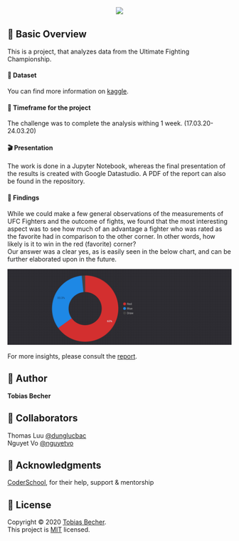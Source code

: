 <p align="center">
    <img src="https://upload.wikimedia.org/wikipedia/commons/thumb/9/92/UFC_Logo.svg/500px-UFC_Logo.svg.png" width="35%" />
</p>

## :sunrise_over_mountains: Basic Overview

This is a project, that analyzes data from the Ultimate Fighting Championship. 

#### :floppy_disk: Dataset

You can find more information on [kaggle](https://www.kaggle.com/rajeevw/ufcdata).

#### :date: Timeframe for the project
The challenge was to complete the analysis withing 1 week. (17.03.20-24.03.20)

#### :clapper: Presentation

The work is done in a Jupyter Notebook, whereas the final presentation of the results is created with Google Datastudio. A PDF of the report can also be found in the repository.

#### :dart: Findings

While we could make a few general observations of the measurements of UFC Fighters and the outcome of fights, we found that the most interesting aspect was to see how much of an advantage a fighter who was rated as the favorite had in comparison to the other corner. In other words, how likely is it to win in the red (favorite) corner?<br>
Our answer was a clear yes, as is easily seen in the below chart, and can be further elaborated upon in the future.

<p align="center">
    <img src="media\findings_corner.png" height="">
</p>

For more insights, please consult the [report](https://datastudio.google.com/s/oJuvyuEX3rI).

## :boy: Author

**Tobias Becher**

## :raised_hands: Collaborators

Thomas Luu [@dunglucbac](https://github.com/dunglucbac)<br>
Nguyet Vo [@nguyetvo](https://github.com/nguyetvo)

## :pray: Acknowledgments

[CoderSchool](https://www.coderschool.vn/en/), for their help, support & mentorship

## 📝 License

Copyright © 2020 [Tobias Becher](https://github.com/TB-DevAcc).<br />
This project is [MIT](https://github.com/kefranabg/readme-md-generator/blob/master/LICENSE) licensed.